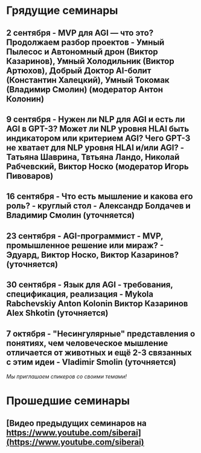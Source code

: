 # Грядущие семинары

## 2 сентября - МVP для AGI — что это? Продолжаем разбор проектов - Умный Пылесос и Автономный дрон (Виктор Казаринов), Умный Холодильник (Виктор Артюхов), Добрый Доктор AI-болит (Константин Халецкий), Умный Токомак (Владимир Смолин) (модератор Антон Колонин)

## 9 сентября - Нужен ли NLP для AGI и есть ли AGI в GPT-3? Может ли NLP уровня HLAI быть индикатором или критерием AGI? Чего GPT-3 не хватает для NLP уровня HLAI и/или AGI? - Татьяна Шаврина, Твтьяна Ландо, Николай Рабчевский, Виктор Носко (модератор Игорь Пивоваров)

## 16 сентября - Что есть мышление и какова его роль? - круглый стол - Александр Болдачев и Владимир Смолин (уточняется)

## 23 сентября - AGI-программист - MVP, промышленное решение или мираж? - Эдуард, Виктор Носко, Виктор Казаринов? (уточняется)

## 30 сентября - Язык для AGI - требования, спецификация, реализация - Mykola Rabchevskiy Anton Kolonin Виктор Казаринов Alex Shkotin (уточняется)

## 7 октября - "Несингулярные" представления о понятиях, чем человеческое мышление отличается от животных и ещё 2-3 связанных с этим идеи - Vladimir Smolin (уточняется)

*Мы приглашаем спикеров со своими темами!*

# Прошедшие семинары

## [Видео предыдущих семинаров на https://www.youtube.com/siberai](https://www.youtube.com/siberai)
